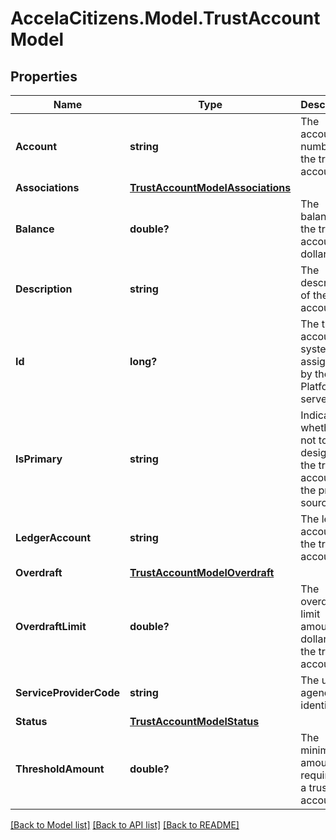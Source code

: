 # AccelaCitizens.Model.TrustAccountModel
## Properties

Name | Type | Description | Notes
------------ | ------------- | ------------- | -------------
**Account** | **string** | The account ID number for the trust account. | [optional] 
**Associations** | [**TrustAccountModelAssociations**](TrustAccountModelAssociations.md) |  | [optional] 
**Balance** | **double?** | The balance of the trust account in dollars. | [optional] 
**Description** | **string** | The description of the trust account. | [optional] 
**Id** | **long?** | The trust account system id assigned by the Civic Platform server. | [optional] 
**IsPrimary** | **string** | Indicates whether or not to designate the trust account as the primary source. | [optional] 
**LedgerAccount** | **string** | The ledger account of the trust account. | [optional] 
**Overdraft** | [**TrustAccountModelOverdraft**](TrustAccountModelOverdraft.md) |  | [optional] 
**OverdraftLimit** | **double?** | The overdraft limit amount, in dollars, for the trust account. | [optional] 
**ServiceProviderCode** | **string** | The unique agency identifier. | [optional] 
**Status** | [**TrustAccountModelStatus**](TrustAccountModelStatus.md) |  | [optional] 
**ThresholdAmount** | **double?** | The minimum amount required in a trust account. | [optional] 

[[Back to Model list]](../README.md#documentation-for-models) [[Back to API list]](../README.md#documentation-for-api-endpoints) [[Back to README]](../README.md)

